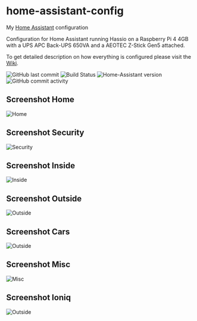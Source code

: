 # home-assistant-config
My [Home Assistant](https://home-assistant.io/) configuration

Configuration for Home Assistant running Hassio on a Raspberry Pi 4 4GB with a UPS APC Back-UPS 650VA and a AEOTEC Z-Stick Gen5 attached.

To get detailed description on how everything is configured please visit the [Wiki](https://github.com/hokus15/home-assistant-config/wiki).

![GitHub last commit](https://img.shields.io/github/last-commit/hokus15/home-assistant-config?logo=github)
![Build Status](https://img.shields.io/travis/hokus15/home-assistant-config?logo=travis)
![Home-Assistant version](https://img.shields.io/badge/dynamic/json?color=blue&label=Home-Assistant&query=%24.version&url=https%3A%2F%2Fraw.githubusercontent.com%2Fhokus15%2Fhome-assistant-config%2Fmaster%2Fconfig%2FHA_VERSION.json&logo=home-assistant)
![GitHub commit activity](https://img.shields.io/github/commit-activity/m/hokus15/home-assistant-config?logo=github)

## Screenshot Home
![Home](https://raw.githubusercontent.com/hokus15/home-assistant-config/master/lovelace_1_home.png)

## Screenshot Security
![Security](https://raw.githubusercontent.com/hokus15/home-assistant-config/master/lovelace_2_security.png)

## Screenshot Inside
![Inside](https://raw.githubusercontent.com/hokus15/home-assistant-config/master/lovelace_3_inside.png)

## Screenshot Outside
![Outside](https://raw.githubusercontent.com/hokus15/home-assistant-config/master/lovelace_4_outside.png)

## Screenshot Cars
![Outside](https://raw.githubusercontent.com/hokus15/home-assistant-config/master/lovelace_5_cars.png)

## Screenshot Misc
![Misc](https://raw.githubusercontent.com/hokus15/home-assistant-config/master/lovelace_6_misc.png)

## Screenshot Ioniq
![Outside](https://raw.githubusercontent.com/hokus15/home-assistant-config/master/lovelace_7_ioniq.png)
